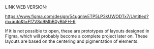 LINK WEB VERSION: 

https://www.figma.com/design/54ugnlwETP5LP3kUWODTx7/Untitled?m=auto&t=Ff7V8o9MbB0yBbFH-6


If it is not possible to open, these are prototypes of layouts designed in Figma, which will probably become a complete project later on. These layouts are based on the centering and pigmentation of elements.
